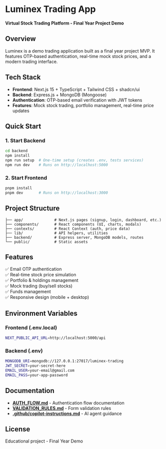 # Luminex Trading App

**Virtual Stock Trading Platform - Final Year Project Demo**

## Overview

Luminex is a demo trading application built as a final year project MVP. It features OTP-based authentication, real-time mock stock prices, and a modern trading interface.

## Tech Stack

- **Frontend**: Next.js 15 + TypeScript + Tailwind CSS + shadcn/ui
- **Backend**: Express.js + MongoDB (Mongoose)
- **Authentication**: OTP-based email verification with JWT tokens
- **Features**: Mock stock trading, portfolio management, real-time price updates

## Quick Start

### 1. Start Backend
```bash
cd backend
npm install
npm run setup  # One-time setup (creates .env, tests services)
npm run dev    # Runs on http://localhost:5000
```

### 2. Start Frontend
```bash
pnpm install
pnpm dev       # Runs on http://localhost:3000
```

## Project Structure

```
├── app/              # Next.js pages (signup, login, dashboard, etc.)
├── components/       # React components (UI, charts, modals)
├── contexts/         # React Context (auth, price data)
├── lib/              # API helpers, utilities
├── backend/          # Express server, MongoDB models, routes
└── public/           # Static assets
```

## Features

✅ Email OTP authentication  
✅ Real-time stock price simulation  
✅ Portfolio & holdings management  
✅ Mock trading (buy/sell stocks)  
✅ Funds management  
✅ Responsive design (mobile + desktop)  

## Environment Variables

### Frontend (.env.local)
```bash
NEXT_PUBLIC_API_URL=http://localhost:5000/api
```

### Backend (.env)
```bash
MONGODB_URI=mongodb://127.0.0.1:27017/luminex-trading
JWT_SECRET=your-secret-here
EMAIL_USER=your-email@gmail.com
EMAIL_PASS=your-app-password
```

## Documentation

- **[AUTH_FLOW.md](./AUTH_FLOW.md)** - Authentication flow documentation
- **[VALIDATION_RULES.md](./VALIDATION_RULES.md)** - Form validation rules
- **[.github/copilot-instructions.md](./.github/copilot-instructions.md)** - AI agent guidance

## License

Educational project - Final Year Demo

